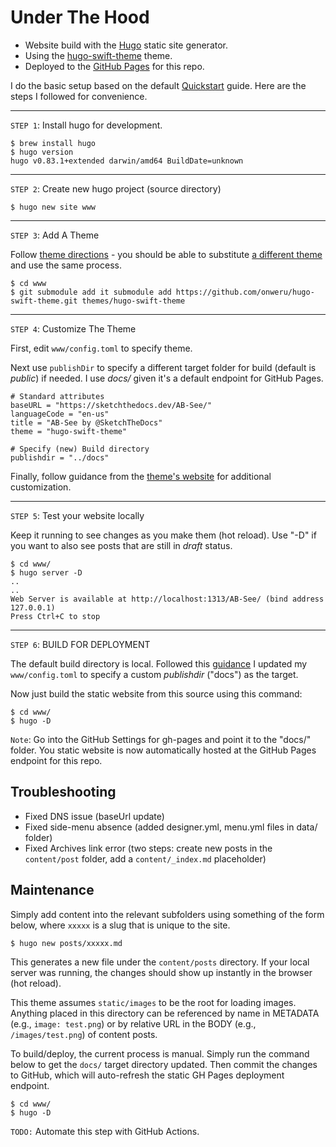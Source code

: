 # Under The Hood

 * Website build with the [Hugo](https://gohugo.io) static site generator.
 * Using the [hugo-swift-theme](https://github.com/onweru/hugo-swift-theme) theme.
 * Deployed to the [GitHub Pages](http://sketchthedocs.dev/AB-See) for this repo.

I do the basic setup based on the default [Quickstart](https://gohugo.io/getting-started/quick-start/) guide. Here are the steps I followed for convenience.

---

`STEP 1`:  Install hugo for development.

```
$ brew install hugo
$ hugo version
hugo v0.83.1+extended darwin/amd64 BuildDate=unknown
```
---

`STEP 2`: Create new hugo project (source directory)

```
$ hugo new site www
```

---

`STEP 3`: Add A Theme

Follow [theme directions](https://gohugo.io/getting-started/quick-start/#step-3-add-a-theme) - you should be able to substitute [a different theme](https://themes.gohugo.io/) and use the same process.

```
$ cd www
$ git submodule add it submodule add https://github.com/onweru/hugo-swift-theme.git themes/hugo-swift-theme

```
---

`STEP 4`: Customize The Theme

First, edit `www/config.toml` to specify theme.

 Next use `publishDir` to specify a different target folder for build (default is _public_) if needed. I use _docs/_ given it's a default endpoint for GitHub Pages.


```
# Standard attributes 
baseURL = "https://sketchthedocs.dev/AB-See/"
languageCode = "en-us"
title = "AB-See by @SketchTheDocs"
theme = "hugo-swift-theme"

# Specify (new) Build directory
publishdir = "../docs" 
```

Finally, follow guidance from the [theme's website](https://github.com/onweru/hugo-swift-theme) for additional customization.

---

`STEP 5`: Test your website locally

Keep it running to see changes as you make them (hot reload). Use "-D" if you want to also see posts that are still in _draft_ status.

```
$ cd www/
$ hugo server -D
..
..
Web Server is available at http://localhost:1313/AB-See/ (bind address 127.0.0.1)
Press Ctrl+C to stop
```

---
`STEP 6`: BUILD FOR DEPLOYMENT

The default build directory is local.
Followed this [guidance](https://gohugo.io/getting-started/quick-start/) I updated my `www/config.toml` to specify a custom _publishdir_ ("docs") as the target.

Now just build the static website from this source using this command:

```
$ cd www/
$ hugo -D
```
 
`Note`: Go into the GitHub Settings for gh-pages and point it to the "docs/" folder. You static website is now automatically hosted at the GitHub Pages endpoint for this repo.



## Troubleshooting

 - Fixed DNS issue (baseUrl update)
 - Fixed side-menu absence (added designer.yml, menu.yml files in data/ folder)
 - Fixed Archives link error (two steps: create new posts in the `content/post` folder, add a `content/_index.md` placeholder)

## Maintenance

Simply add content into the relevant subfolders using something of the form below, where `xxxxx` is a slug that is unique to the site.

```
$ hugo new posts/xxxxx.md
```

This generates a new file under the `content/posts` directory. If your local server was running, the changes should show up instantly in the browser (hot reload).

This theme assumes `static/images` to be the root for loading images. Anything placed in this directory can be referenced by name in METADATA (e.g., `image: test.png`) or by relative URL in the BODY (e.g., `/images/test.png`) of content posts.

To build/deploy, the current process is manual. Simply run the command below to get the `docs/` target directory updated. Then commit the changes to GitHub, which will auto-refresh the static GH Pages deployment endpoint.

```
$ cd www/
$ hugo -D
```

`TODO:` Automate this step with GitHub Actions.